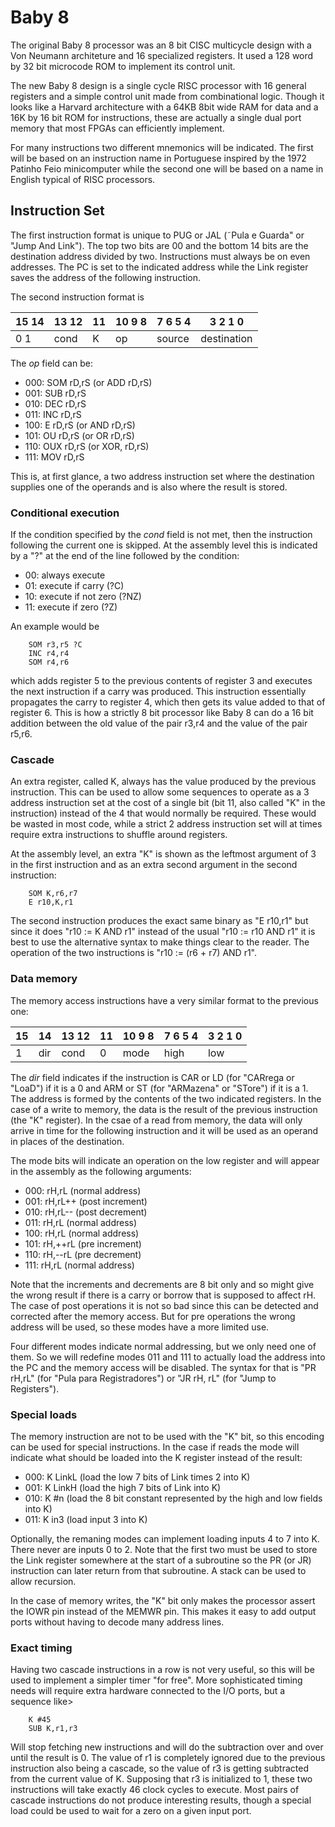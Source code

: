 # Baby 8

The original Baby 8 processor was an 8 bit CISC multicycle design with a Von Neumann architeture and 16 specialized registers. It used a 128 word by 32 bit microcode ROM to implement
its control unit.

The new Baby 8 design is a single cycle RISC processor with 16 general registers and a simple control unit made from combinational logic. Though it looks like a Harvard architecture
with a 64KB 8bit wide RAM for data and a 16K by 16 bit ROM for instructions, these are actually a single dual port memory that most FPGAs can efficiently implement.

For many instructions two different mnemonics will be indicated. The first will be based on an instruction name in Portuguese inspired by the 1972 Patinho Feio minicomputer while
the second one will be based on a name in English typical of RISC processors.

## Instruction Set

The first instruction format is unique to PUG or JAL (˜Pula e Guarda" or "Jump And Link"). The top two bits are 00 and the bottom 14 bits are the destination address divided by two.
Instructions must always be on even addresses. The PC is set to the indicated address while the Link register saves the address of the following instruction.

The second instruction format is

| 15 14 | 13 12 | 11 | 10 9 8 | 7 6 5 4 | 3 2 1 0 |
|-------|-------|----|--------|---------|---------|
| 0 1 | cond | K | op | source | destination |

The *op* field can be:

- 000:  SOM rD,rS (or ADD rD,rS)
- 001:  SUB rD,rS
- 010:  DEC rD,rS
- 011:  INC rD,rS
- 100:  E rD,rS (or AND rD,rS)
- 101:  OU rD,rS (or OR rD,rS)
- 110:  OUX rD,rS (or XOR, rD,rS)
- 111:  MOV rD,rS

This is, at first glance, a two address instruction set where the destination supplies one of the operands and is also where the result is stored.

### Conditional execution

If the condition specified by the *cond* field is not met, then the instruction following the current one is skipped. At the assembly level this is indicated by a "?" at the end of
the line followed by the condition:

- 00: always execute
- 01: execute if carry (?C)
- 10: execute if not zero (?NZ)
- 11: execute if zero (?Z)

An example would be

```
    SOM r3,r5 ?C
    INC r4,r4
    SOM r4,r6
```

which adds register 5 to the previous contents of register 3 and executes the next instruction if a carry was produced. This instruction essentially propagates the carry
to register 4, which then gets its value added to that of register 6. This is how a strictly 8 bit processor like Baby 8 can do a 16 bit addition between the old value
of the pair r3,r4 and the value of the pair r5,r6.

### Cascade

An extra register, called K, always has the value produced by the previous instruction. This can be used to allow some sequences to operate as a 3 address instruction set at the
cost of a single bit (bit 11, also called "K" in the instruction) instead of the 4 that would normally be required. These would be wasted in most code, while a strict 2 address
instruction set will at times require extra instructions to shuffle around registers.

At the assembly level, an extra "K" is shown as the leftmost argument of 3 in the first instruction and as an extra second argument in the second instruction:

```
    SOM K,r6,r7
    E r10,K,r1
```

The second instruction produces the exact same binary as "E r10,r1" but since it does "r10 := K AND r1" instead of the usual "r10 := r10 AND r1" it is best to use the alternative
syntax to make things clear to the reader. The operation of the two instructions is "r10 := (r6 + r7) AND r1".

### Data memory

The memory access instructions have a very similar format to the previous one:

| 15 | 14 | 13 12 | 11 | 10 9 8 | 7 6 5 4 | 3 2 1 0 |
|----|----|-------|----|--------|---------|---------|
| 1 | dir | cond | 0 | mode | high | low |

The *dir* field indicates if the instruction is CAR or LD (for "CARrega or "LoaD") if it is a 0 and ARM or ST (for "ARMazena" or "STore") if it is a 1. The address is formed by the contents of
the two indicated registers. In the case of a write to memory, the data is the result of the previous instruction (the "K" register). In the csae of a read from memory, the data will
only arrive in time for the following instruction and it will be used as an operand in places of the destination.

The mode bits will indicate an operation on the low register and will appear in the assembly as the following arguments:

- 000: rH,rL (normal address)
- 001: rH,rL++ (post increment)
- 010: rH,rL-- (post decrement)
- 011: rH,rL (normal address)
- 100: rH,rL (normal address)
- 101: rH,++rL (pre increment)
- 110: rH,--rL (pre decrement)
- 111: rH,rL (normal address)

Note that the increments and decrements are 8 bit only and so might give the wrong result if there is a carry
or borrow that is supposed to affect rH. The case of post operations it is not so bad since this can be detected and corrected after the memory access. But for pre operations the wrong
address will be used, so these modes have a more limited use.

Four different modes indicate normal addressing, but we only need one of them. So we will redefine modes 011 and 111 to actually load the address into the PC and the memory access will
be disabled. The syntax for that is "PR rH,rL" (for "Pula para Registradores") or "JR rH, rL" (for "Jump to Registers").

### Special loads

The memory instruction are not to be used with the "K" bit, so this encoding can be used for special instructions. In the case if reads the mode will indicate what should be loaded into
the K register instead of the result:

- 000: K LinkL (load the low 7 bits of Link times 2 into K)
- 001: K LinkH (load the high 7 bits of Link into K)
- 010: K #n (load the 8 bit constant represented by the high and low fields into K)
- 011: K in3 (load input 3 into K)

Optionally, the remaning modes can implement loading inputs 4 to 7 into K. There never are inputs 0 to 2. Note that the first two must be used to store the Link register somewhere at the
start of a subroutine so the PR (or JR) instruction can later return from that subroutine. A stack can be used to allow recursion.

In the case of memory writes, the "K" bit only makes the processor assert the IOWR pin instead of the MEMWR pin. This makes it easy to add output ports without having to decode many address
lines.

### Exact timing

Having two cascade instructions in a row is not very useful, so this will be used to implement a simpler timer "for free". More sophisticated timing needs will require extra hardware connected
to the I/O ports, but a sequence like>

```
    K #45
    SUB K,r1,r3
```

Will stop fetching new instructions and will do the subtraction over and over until the result is 0. The value of r1 is completely ignored due to the previous instruction also being a cascade,
so the value of r3 is getting subtracted from the current value of K. Supposing that r3 is initialized to 1, these two instructions will take exactly 46 clock cycles to execute. Most pairs
of cascade instructions do not produce interesting results, though a special load could be used to wait for a zero on a given input port.
